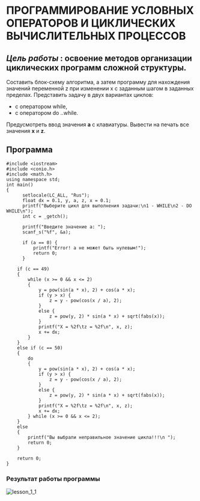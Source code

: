 # ПРОГРАММИРОВАНИЕ УСЛОВНЫХ ОПЕРАТОРОВ И  ЦИКЛИЧЕСКИХ ВЫЧИСЛИТЕЛЬНЫХ ПРОЦЕССОВ
## _Цель работы_ : освоение методов организации циклических программ сложной структуры.

Составить блок-схему алгоритма, а затем программу для нахождения значений переменной  z при изменении x с заданным шагом в заданных пределах. Представить задачу в  двух вариантах циклов:
- с оператором while, 
- с оператором do ..while.

Предусмотреть ввод значения **а** с клавиатуры.
Вывести на печать все значения **x**  и **z**.
## Программа

    #include <iostream>
    #include <conio.h>
    #include <math.h>
    using namespace std;
    int main()
    {
          setlocale(LC_ALL, "Rus");
          float dx = 0.1, y, a, z, x = 0.1;
          printf("Выберите цикл для выполнения задачи:\n1 - WHILE\n2 - DO WHILE\n");
          int c = _getch();
      
          printf("Введите значение а: ");
          scanf_s("%f", &a);
      
          if (a == 0) {
              printf("Error! a не может быть нулевым!");
              return 0;
          }
      
      	if (c == 49)
      	{
      		while (x >= 0 && x <= 2)
      		{
      			y = pow(sin(a * x), 2) + cos(a * x);
      			if (y > x) {
      				z = y - pow(cos(x / a), 2);
      			}
      			else {
      				z = pow(y, 2) * sin(a * x) + sqrt(fabs(x));
      			}
      			printf("X = %2f\tz = %2f\n", x, z);
      			x += dx;
      		}
      	}
      	else if (c == 50)
      	{
      		do
      		{
      			y = pow(sin(a * x), 2) + cos(a * x);
      			if (y > x) {
      				z = y - pow(cos(x / a), 2);
      			}
      			else {
      				z = pow(y, 2) * sin(a * x) + sqrt(fabs(x));
      			}
      			printf("X = %2f\tz = %2f\n", x, z);
      			x += dx;
      		} while (x >= 0 && x <= 2);
      	}
      	else
      	{
      		printf("Вы выбрали неправильное значение цикла!!!\n ");
      		return 0;
      	}
      	
      	return 0;
    }

### Результат работы программы
![lesson_1_1](https://github.com/programmer-git-X/lesson_1_cpp/assets/156421821/454cec29-e880-4434-bc09-8401313edea7)

